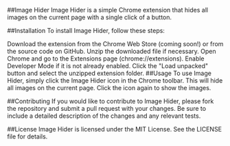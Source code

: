 ##Image Hider
Image Hider is a simple Chrome extension that hides all images on the current page with a single click of a button.

##Installation
To install Image Hider, follow these steps:

Download the extension from the Chrome Web Store (coming soon!) or from the source code on GitHub.
Unzip the downloaded file if necessary.
Open Chrome and go to the Extensions page (chrome://extensions).
Enable Developer Mode if it is not already enabled.
Click the "Load unpacked" button and select the unzipped extension folder.
##Usage
To use Image Hider, simply click the Image Hider icon in the Chrome toolbar. This will hide all images on the current page. Click the icon again to show the images.

##Contributing
If you would like to contribute to Image Hider, please fork the repository and submit a pull request with your changes. Be sure to include a detailed description of the changes and any relevant tests.

##License
Image Hider is licensed under the MIT License. See the LICENSE file for details.
